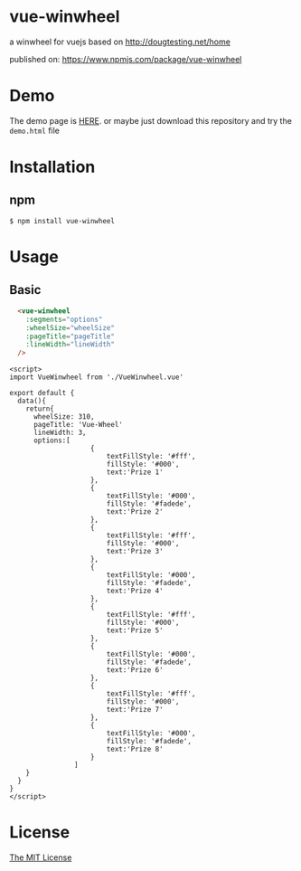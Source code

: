 # vue-winwheel
a winwheel for vuejs based on http://dougtesting.net/home


published on: https://www.npmjs.com/package/vue-winwheel

# Demo

The demo page is [HERE](http://rebotak.github.io/vue-winwheel/demo.html). or maybe just download this repository and try the `demo.html` file

# Installation

## npm

```shell
$ npm install vue-winwheel
```

# Usage

## Basic

```html
  <vue-winwheel
    :segments="options"
    :wheelSize="wheelSize"
    :pageTitle="pageTitle"
    :lineWidth="lineWidth"
  />
```

```
<script>
import VueWinwheel from './VueWinwheel.vue'

export default {
  data(){
    return{
      wheelSize: 310,
      pageTitle: 'Vue-Wheel'
      lineWidth: 3,
      options:[
					{
						textFillStyle: '#fff',
						fillStyle: '#000',
						text:'Prize 1'
					},
					{
						textFillStyle: '#000',
						fillStyle: '#fadede',
						text:'Prize 2'
					},
					{
						textFillStyle: '#fff',
						fillStyle: '#000',
						text:'Prize 3'
					},
					{
						textFillStyle: '#000',
						fillStyle: '#fadede',
						text:'Prize 4'
					},
					{
						textFillStyle: '#fff',
						fillStyle: '#000',
						text:'Prize 5'
					},
					{
						textFillStyle: '#000',
						fillStyle: '#fadede',
						text:'Prize 6'
					},
					{
						textFillStyle: '#fff',
						fillStyle: '#000',
						text:'Prize 7'
					},
					{
						textFillStyle: '#000',
						fillStyle: '#fadede',
						text:'Prize 8'
					}
				]
    }
  }
}
</script>
```

# License

[The MIT License](http://opensource.org/licenses/MIT)
